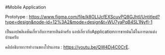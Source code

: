 #Mobile Application


Prototype : https://www.figma.com/file/k8OLIJcfEXScuvPQ8GJhtl/Untitled?type=design&node-id=12%3A2&mode=design&t=WU7yaPqB4SL1NyfI-1

เป็นแอปพลิเคชันเกี่ยวกับการขายสินค้าครับ แอปเกี่ยวกับApplicationการขายต้นไม้ในการตกแต่งบ้านครับ

คลิปอธิบายการทำงานของโปรแกรม : https://youtu.be/QW4Dj4C0CrE.
